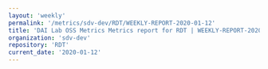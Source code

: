 ```yaml
---
layout: 'weekly'
permalink: '/metrics/sdv-dev/RDT/WEEKLY-REPORT-2020-01-12'
title: 'DAI Lab OSS Metrics Metrics report for RDT | WEEKLY-REPORT-2020-01-12'
organization: 'sdv-dev'
repository: 'RDT'
current_date: '2020-01-12'
---
```


